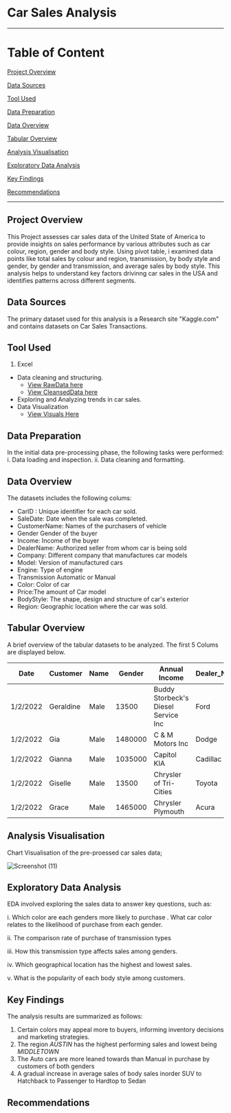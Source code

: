 # Car Sales Analysis
---

# Table of Content

[Project Overview](#project-overview)

[Data Sources](#data-sources)

[Tool Used](#tool-used)

[Data Preparation](#data-preparation)

[Data Overview](#data-overview) 

[Tabular Overview](#tabular-overview) 

[Analysis Visualisation](#analysis-visualisation)

[Exploratory Data Analysis](#exploratory-data-analysis)

[Key Findings](#key-findings)

[Recommendations](#recommendations)

---

## Project Overview

This Project assesses car sales data of the United State of America to provide insights on sales performance by various attributes such as car colour, region, gender and body style. Using pivot table, i examined data points like total sales by colour and region, transmission, by body style and gender, by gender and transmission, and average sales by body style. This analysis helps to understand key factors drivinng car sales in the USA and identifies patterns across different segments.

## Data Sources

The primary dataset used for this analysis is a Research site "Kaggle.com" and contains datasets on Car Sales Transactions.

## Tool Used

1. Excel
- Data cleaning and structuring.
  - [View RawData here](https://ibb.co/M58p5ZCP)
  - [View CleansedData here](https://ibb.co/NnSmpnYw)
- Exploring and Analyzing trends in car sales. 
- Data Visualization
  - [View Visuals Here](https://ibb.co/DfqQVPGR)

## Data Preparation

In the initial data pre-processing phase, the following tasks were performed:
i.	Data loading and inspection.
ii.	Data cleaning and formatting.

## Data Overview 

The datasets includes the following colums:

- 	CarID  : Unique identifier for each car sold.
- 	SaleDate: Date when the sale was completed.
-  CustomerName: Names of the purchasers of vehicle 
-  Gender Gender of the buyer 
-  Income: Income of the buyer
-  DealerName: Authorized seller from whom car is being sold
-  Company: Different company that manufactures car models
-  Model: Version of manufactured cars 
-  Engine: Type of engine
-  Transmission Automatic or Manual 
-  Color: Color of car
-  Price:The amount of Car model
-  BodyStyle: The shape, design and structure of car's exterior 
-  Region: Geographic location where the car was sold.

## Tabular Overview 

A brief overview of the tabular datasets to be analyzed. The first 5 Colums are displayed below. 

|Date|	Customer| Name|	Gender|	Annual Income|	Dealer_Name|	Company|	Model|	Engine|	Transmission|	Color	Price|	Dealer_No| 	Body Style|	Phone|	Dealer_Region|
|----|-----|-----|-----|----|-----|-----|-----|----|-----|-----|-----|----|-----|-----|
1/2/2022|	Geraldine|	Male|	13500|	Buddy Storbeck's Diesel Service Inc|	Ford|	Expedition|	DoubleÃ‚Â Overhead Camshaft|	Auto|	Black|	26000|	06457-3834|	SUV|	8264678|	Middletown|
1/2/2022|	Gia|	Male|	1480000|	C & M Motors Inc|	Dodge|	Durango|	DoubleÃ‚Â Overhead Camshaft|	Auto|	Black|	19000|	60504-7114|	SUV|	6848189|	Aurora|
1/2/2022|	Gianna|	Male|	1035000|	Capitol KIA|	Cadillac|	Eldorado|	Overhead Camshaft|	Manual|	Red|	31500|	38701-8047|	Passenger|	7298798|	Greenville|
1/2/2022|	Giselle|	Male|	13500|	Chrysler of Tri-Cities|	Toyota|	Celica|	Overhead Camshaft|	Manual|	Pale White|	14000|	99301-3882|	SUV|	6257557|	Pasco|
1/2/2022|	Grace|	Male|	1465000|	Chrysler Plymouth|	Acura|	TL|	DoubleÃ‚Â Overhead Camshaft|	Auto|	Red|	24500|	53546-9427|	Hatchback|	7081483|	Janesville|


## Analysis Visualisation
Chart Visualisation of the pre-proessed car sales data;

![Screenshot (11)](https://github.com/user-attachments/assets/6f9d4370-e608-438b-b4c9-523e4ecf0c6f)


## Exploratory Data Analysis

EDA involved exploring the sales data to answer key questions, such as:

  i.	Which color are each genders more likely to purchase . What car color relates to the likelihood of purchase from each gender. 
  
  ii.	The comparison rate of purchase of transmission types 
  
  iii.	How this transmission type affects sales among genders.
  
  iv.	Which geographical location has the highest and lowest sales.  

  v.	What is the popularity of each body style among customers.

## Key Findings
The analysis results are summarized as follows:
1.	Certain colors may appeal more to buyers, informing inventory decisions and marketing strategies. 
2.	The region *AUSTIN* has the highest performing sales and lowest being *MIDDLETOWN*
3.	The Auto cars are more leaned towards than Manual in purchase by customers of both genders
4.	 A gradual increase in average sales of body sales inorder SUV to Hatchback to Passenger to Hardtop to Sedan  

## Recommendations
  
